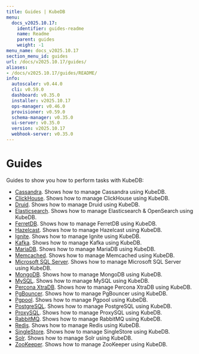 ```yaml
---
title: Guides | KubeDB
menu:
  docs_v2025.10.17:
    identifier: guides-readme
    name: Readme
    parent: guides
    weight: -1
menu_name: docs_v2025.10.17
section_menu_id: guides
url: /docs/v2025.10.17/guides/
aliases:
- /docs/v2025.10.17/guides/README/
info:
  autoscaler: v0.44.0
  cli: v0.59.0
  dashboard: v0.35.0
  installer: v2025.10.17
  ops-manager: v0.46.0
  provisioner: v0.59.0
  schema-manager: v0.35.0
  ui-server: v0.35.0
  version: v2025.10.17
  webhook-server: v0.35.0
---
```


# Guides

Guides to show you how to perform tasks with KubeDB:
- [Cassandra](/docs/v2025.10.17/guides/cassandra/README). Shows how to manage Cassandra using KubeDB.
- [ClickHouse](/docs/v2025.10.17/guides/clickhouse/README). Shows how to manage ClickHouse using KubeDB.
- [Druid](/docs/v2025.10.17/guides/druid/README). Shows how to manage Druid using KubeDB.
- [Elasticsearch](/docs/v2025.10.17/guides/elasticsearch/README). Shows how to manage Elasticsearch & OpenSearch using KubeDB.
- [FerretDB](/docs/v2025.10.17/guides/ferretdb/README). Shows how to manage FerretDB using KubeDB.
- [Hazelcast](/docs/v2025.10.17/guides/hazelcast/README). Shows how to manage Hazelcast using KubeDB.
- [Ignite](/docs/v2025.10.17/guides/ignite/README). Shows how to manage Ignite using KubeDB.
- [Kafka](/docs/v2025.10.17/guides/kafka/README). Shows how to manage Kafka using KubeDB.
- [MariaDB](/docs/v2025.10.17/guides/mariadb). Shows how to manage MariaDB using KubeDB.
- [Memcached](/docs/v2025.10.17/guides/memcached/README). Shows how to manage Memcached using KubeDB.
- [Microsoft SQL Server](/docs/v2025.10.17/guides/mssqlserver/README). Shows how to manage Microsoft SQL Server using KubeDB.
- [MongoDB](/docs/v2025.10.17/guides/mongodb/README). Shows how to manage MongoDB using KubeDB.
- [MySQL](/docs/v2025.10.17/guides/mysql/README). Shows how to manage MySQL using KubeDB.
- [Percona XtraDB](/docs/v2025.10.17/guides/percona-xtradb/README). Shows how to manage Percona XtraDB using KubeDB.
- [PgBouncer](/docs/v2025.10.17/guides/pgbouncer/README). Shows how to manage PgBouncer using KubeDB.
- [Pgpool](/docs/v2025.10.17/guides/pgpool/README). Shows how to manage Pgpool using KubeDB.
- [PostgreSQL](/docs/v2025.10.17/guides/postgres/README). Shows how to manage PostgreSQL using KubeDB.
- [ProxySQL](/docs/v2025.10.17/guides/proxysql/README). Shows how to manage ProxySQL using KubeDB.
- [RabbitMQ](/docs/v2025.10.17/guides/rabbitmq/README). Shows how to manage RabbitMQ using KubeDB.
- [Redis](/docs/v2025.10.17/guides/redis/README). Shows how to manage Redis using KubeDB.
- [SingleStore](/docs/v2025.10.17/guides/singlestore/README). Shows how to manage SingleStore using KubeDB.
- [Solr](/docs/v2025.10.17/guides/solr/README). Shows how to manage Solr using KubeDB.
- [ZooKeeper](/docs/v2025.10.17/guides/zookeeper/README). Shows how to manage ZooKeeper using KubeDB.
